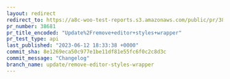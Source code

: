 ```yaml
---
layout: redirect
redirect_to: https://a8c-woo-test-reports.s3.amazonaws.com/public/pr/38681/api/index.html
pr_number: 38681
pr_title_encoded: "Update%2Fremove+editor+styles+wrapper"
pr_test_type: api
last_published: "2023-06-12 18:33:38 +0000"
commit_sha: 8e1269eca50c977e1be11df81e55fc6f0c2c8d3c
commit_message: "Changelog"
branch_name: update/remove-editor-styles-wrapper
---
```

